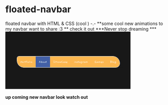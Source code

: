 # floated-navbar
floated navbar with HTML &amp; CSS (cool ) -.-
**some cool new animations to my navbar want to share :3 **
check it out 
***Never stop dreaming ***
![animated navbar by zaid alzyoud](navbar.gif)

****up coming new navbar look watch out**** 
